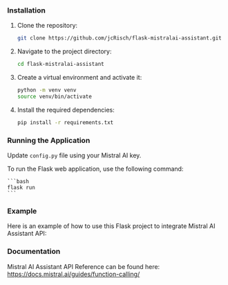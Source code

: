 ### Installation

1. Clone the repository:

    ```bash
    git clone https://github.com/jcRisch/flask-mistralai-assistant.git
    ```

2. Navigate to the project directory:

    ```bash
    cd flask-mistralai-assistant
    ```

3. Create a virtual environment and activate it:

    ```bash
    python -m venv venv
    source venv/bin/activate
    ```

4. Install the required dependencies:

    ```bash
    pip install -r requirements.txt
    ```

### Running the Application

Update `config.py` file using your Mistral AI key.

To run the Flask web application, use the following command:

    ```bash
    flask run
    ```

### Example

Here is an example of how to use this Flask project to integrate Mistral AI Assistant API:

### Documentation

Mistral AI Assistant API Reference can be found here: https://docs.mistral.ai/guides/function-calling/
